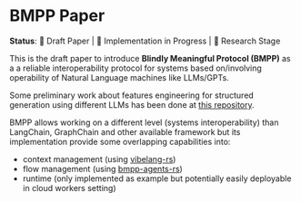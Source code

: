 # BMPP Paper

**Status**: 📝 Draft Paper | 🚧 Implementation in Progress | 🔬 Research Stage

This is the draft paper to introduce **Blindly Meaningful Protocol (BMPP)** as a a reliable interoperability protocol for systems based on/involving operability of Natural Language machines like LLMs/GPTs.

Some preliminary work about features engineering for structured generation using different LLMs has been done at [this repository](https://github.com/Mec-iS/w3c-agents-features).

BMPP allows working on a different level (systems interoperability) than LangChain, GraphChain and other available framework but its implementation provide some overlapping capabilities into:
* context management (using [vibelang-rs](https://github.com/Mec-iS/vibelang-rs))
* flow management (using [bmpp-agents-rs](https://github.com/Mec-iS/bmpp-agents-rs))
* runtime (only implemented as example but potentially easily deployable in cloud workers setting)
